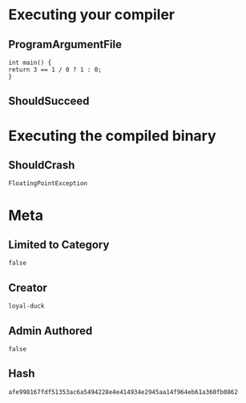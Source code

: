 # Executing your compiler

## ProgramArgumentFile

```
int main() {
return 3 == 1 / 0 ? 1 : 0;
}
```

## ShouldSucceed

# Executing the compiled binary

## ShouldCrash

```
FloatingPointException
```

# Meta

## Limited to Category

```
false
```

## Creator

```
loyal-duck
```

## Admin Authored

```
false
```

## Hash

```
afe998167fdf51353ac6a5494228e4e414934e2945aa14f964eb61a360fb0862
```
